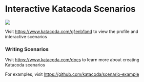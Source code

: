 # Interactive Katacoda Scenarios

[![](http://shields.katacoda.com/katacoda/g1enb1and/count.svg)](https://www.katacoda.com/g1enb1and "Get your profile on Katacoda.com")

Visit https://www.katacoda.com/g1enb1and to view the profile and interactive scenarios

### Writing Scenarios
Visit https://www.katacoda.com/docs to learn more about creating Katacoda scenarios

For examples, visit https://github.com/katacoda/scenario-example
